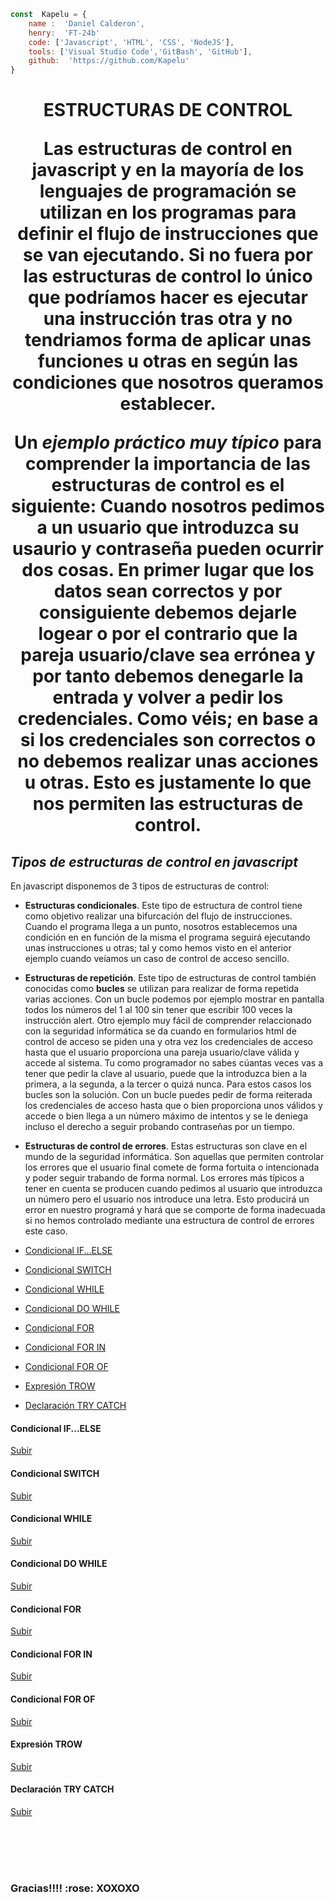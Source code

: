 ```javascript
const  Kapelu = {
    name :  'Daniel Calderon',
    henry:  'FT-24b'
    code: ['Javascript', 'HTML', 'CSS', 'NodeJS'],
    tools: ['Visual Studio Code','GitBash', 'GitHub'],
    github:  'https://github.com/Kapelu'
}
```
<a  name="top"></a>

<h1  align="center">ESTRUCTURAS DE CONTROL

Las estructuras de control en javascript y en la mayoría de los lenguajes de programación se utilizan en los programas para definir el flujo de instrucciones que se van ejecutando. Si no fuera por las estructuras de control lo único que podríamos hacer es ejecutar una instrucción tras otra y no tendriamos forma de aplicar unas funciones u otras en según las condiciones que nosotros queramos establecer.

  

Un _ejemplo práctico muy típico_ para comprender la importancia de las estructuras de control es el siguiente: Cuando nosotros pedimos a un usuario que introduzca su usaurio y contraseña pueden ocurrir dos cosas. En primer lugar que los datos sean correctos y por consiguiente debemos dejarle logear o por el contrario que la pareja usuario/clave sea errónea y por tanto debemos denegarle la entrada y volver a pedir los credenciales. Como véis; en base a si los credenciales son correctos o no debemos realizar unas acciones u otras. Esto es justamente lo que nos permiten las estructuras de control.

## *Tipos de estructuras de control en javascript*

En javascript disponemos de 3 tipos de estructuras de control:

*  **Estructuras condicionales**. Este tipo de estructura de control tiene como objetivo realizar una bifurcación del flujo de instrucciones. Cuando el programa llega a un punto, nosotros establecemos una condición en en función de la misma el programa seguirá ejecutando unas instrucciones u otras; tal y como hemos visto en el anterior ejemplo cuando veíamos un caso de control de acceso sencillo.
  
* **Estructuras de repetición**. Este tipo de estructuras de control también conocidas como **bucles** se utilizan para realizar de forma repetida varias acciones. Con un bucle podemos por ejemplo mostrar en pantalla todos los números del 1 al 100 sin tener que escribir 100 veces la instrucción alert. 
Otro ejemplo muy fácil de comprender relaccionado con la seguridad informática se da cuando en formularios html de control de acceso se piden una y otra vez los credenciales de acceso hasta que el usuario proporciona una pareja usuario/clave válida y accede al sistema. Tu como programador no sabes cúantas veces vas a tener que pedir la clave al usuario, puede que la introduzca bien a la primera, a la segunda, a la tercer o quizá nunca. Para estos casos los bucles son la solución. Con un bucle puedes pedir de forma reiterada los credenciales de acceso hasta que o bien proporciona unos válidos y accede o bien llega a un número máximo de intentos y se le deniega incluso el derecho a seguir probando contraseñas por un tiempo.

* **Estructuras de control de errores**. Estas estructuras son clave en el mundo de la seguridad informática. Son aquellas que permiten controlar los errores que el usuario final comete de forma fortuita o intencionada y poder seguir trabando de forma normal. Los errores más típicos a tener en cuenta se producen cuando pedimos al usuario que introduzca un número pero el usuario nos introduce una letra. Esto producirá un error en nuestro programá y hará que se comporte de forma inadecuada si no hemos controlado mediante una estructura de control de errores este caso.
<a  name="top"></a>
- [Condicional IF...ELSE](#ifelse)

- [Condicional SWITCH](#switch)

- [Condicional WHILE](#while)

- [Condicional DO WHILE](#doWhile)

- [Condicional FOR](#for)

- [Condicional FOR IN](#forin)

- [Condicional FOR OF](#forof)

- [Expresión TROW](#trow)

- [Declaración TRY CATCH](#trycatch)


  <a  name="#ifelse"></a>
#### Condicional IF...ELSE


[Subir](#top)
  <a  name="#switch"></a>
#### Condicional SWITCH


[Subir](#top)
  <a  name="#while"></a>
#### Condicional WHILE


[Subir](#top)
  <a  name="#doWhile"></a>
#### Condicional DO WHILE


[Subir](#top)
  <a  name="#for"></a>
#### Condicional FOR


[Subir](#top)
  <a  name="#forin"></a>
#### Condicional FOR IN


[Subir](#top)
  <a  name="#forof"></a>
#### Condicional FOR OF


[Subir](#top)
  <a  name="#trow"></a>
#### Expresión TROW


[Subir](#top)
  <a  name="#trycatch"></a>
#### Declaración TRY CATCH


[Subir](#top)
  
  
  
  
  
  
  

<br/>

<br/>

<br/>

<h1  align="center"></h1>

<h3  align="left">Gracias!!!! :rose: XOXOXO

<h1  align="center"></h1>